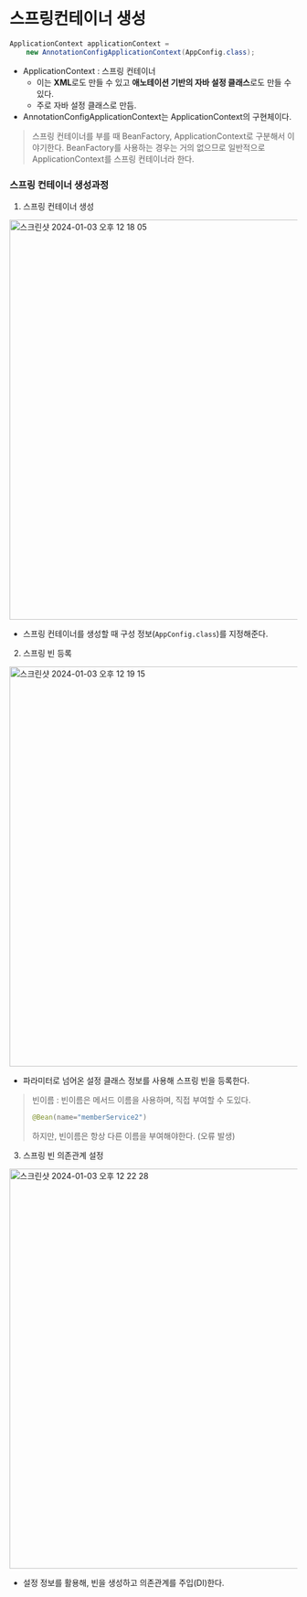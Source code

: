 # 스프링컨테이너 생성

```java
ApplicationContext applicationContext = 
    new AnnotationConfigApplicationContext(AppConfig.class);
```

- ApplicationContext : 스프링 컨테이너
    - 이는 **XML**로도 만들 수 있고 **애노테이션 기반의 자바 설정 클래스**로도 만들 수 있다.
    - 주로 자바 설정 클래스로 만듬.
- AnnotationConfigApplicationContext는 ApplicationContext의 구현체이다.

> 스프링 컨테이너를 부를 때 BeanFactory, ApplicationContext로 구분해서 이야기한다.
> BeanFactory를 사용하는 경우는 거의 없으므로 일반적으로 ApplicationContext를 스프링 컨테이너라 한다.

### 스프링 컨테이너 생성과정
1. 스프링 컨테이너 생성

<img width="700" alt="스크린샷 2024-01-03 오후 12 18 05" src="https://github.com/hoa0217/study-repo/assets/48192141/1fddabd4-f6a9-4ee6-b89c-e69c36b854d8">

- 스프링 컨테이너를 생성할 때 구성 정보(`AppConfig.class`)를 지정해준다.

2. 스프링 빈 등록

<img width="700" alt="스크린샷 2024-01-03 오후 12 19 15" src="https://github.com/hoa0217/study-repo/assets/48192141/3bf34cab-c4db-4b99-8342-0cb430bcb0d8">

- 파라미터로 넘어온 설정 클래스 정보를 사용해 스프링 빈을 등록한다.

> 빈이름 : 빈이름은 메서드 이름을 사용하며, 직접 부여할 수 도있다.
> 
> ```java
> @Bean(name="memberService2")
> ```
> 
> 하지만, 빈이름은 항상 다른 이름을 부여해야한다. (오류 발생)

3. 스프링 빈 의존관계 설정

<img width="700" alt="스크린샷 2024-01-03 오후 12 22 28" src="https://github.com/hoa0217/study-repo/assets/48192141/63ffb0a9-7299-4173-94c6-424856cbe9cd">

- 설정 정보를 활용해, 빈을 생성하고 의존관계를 주입(DI)한다.



